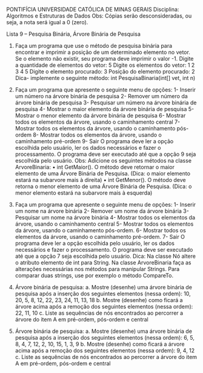 PONTIFÍCIA UNIVERSIDADE CATÓLICA DE MINAS GERAIS
Disciplina: Algoritmos e Estruturas de Dados
Obs: Cópias serão desconsideradas, ou seja, a nota será igual a 0 (zero).

Lista 9 – Pesquisa Binária, Árvore Binária de Pesquisa

1) Faça um programa que use o método de pesquisa binária para encontrar e imprimir a posição de um
determinado elemento no vetor. Se o elemento não existir, seu programa deve imprimir o valor -1.
Digite a quantidade de elementos do vetor: 5
Digite os elementos do vetor: 1 2 3 4 5
Digite o elemento procurado: 3
Posição do elemento procurado: 2
Dica- implemente o seguinte método: int PesquisaBinaria(int[] vet, int n)


2) Faça um programa que apresente o seguinte menu de opções:
1- Inserir um número na árvore binária de pesquisa
2- Remover um número da árvore binária de pesquisa
3- Pesquisar um número na árvore binária de pesquisa
4- Mostrar o maior elemento da árvore binária de pesquisa
5- Mostrar o menor elemento da árvore binária de pesquisa
6- Mostrar todos os elementos da árvore, usando o caminhamento central
7- Mostrar todos os elementos da árvore, usando o caminhamento pós-ordem
8- Mostrar todos os elementos da árvore, usando o caminhamento pré-ordem
9- Sair
O programa deve ler a opção escolhida pelo usuário, ler os dados necessários e fazer o processamento. O programa
deve ser executado até que a opção 9 seja escolhida pelo usuário.
Obs: Adicione os seguintes métodos na classe ArvoreBinaria:
• int GetMaior(). O método deve retornar o maior elemento de uma Árvore Binária de Pesquisa.
(Dica: o maior elemento estará na subarvore mais à direita)
• int GetMenor(). O método deve retorna o menor elemento de uma Árvore Binária de Pesquisa. (Dica: o
menor elemento estará na subarvore mais à esquerda)


3) Faça um programa que apresente o seguinte menu de opções:
1- Inserir um nome na árvore binária
2- Remover um nome da árvore binária
3- Pesquisar um nome na árvore binária
4- Mostrar todos os elementos da árvore, usando o caminhamento central
5- Mostrar todos os elementos da árvore, usando o caminhamento pós-ordem.
6- Mostrar todos os elementos da árvore, usando o caminhamento pré-ordem.
7- Sair
O programa deve ler a opção escolhida pelo usuário, ler os dados necessários e fazer o processamento. O programa
deve ser executado até que a opção 7 seja escolhida pelo usuário.
Dica: Na classe Nó altere o atributo elemento de int para String. Na classe ArvoreBinaria faça as alterações necessárias
nos métodos para manipular Strings. Para comparar duas strings, use por exemplo o método CompareTo.


4) Árvore binária de pesquisa:
a. Mostre (desenhe) uma árvore binária de pesquisa após a inserção dos seguintes elementos (nessa
ordem): 10, 20, 5, 8, 12, 22, 23, 24, 11, 13, 18
b. Mostre (desenhe) como ficará a árvore acima após a remoção dos seguintes elementos (nessa ordem):
22, 11, 10
c. Liste as sequências de nós encontrados ao percorrer a árvore do item A em pré-ordem, pós-ordem e
central
	
	
5) Árvore binária de pesquisa:
a. Mostre (desenhe) uma árvore binária de pesquisa após a inserção dos seguintes elementos (nessa
ordem): 6, 5, 8, 4, 7, 12, 2, 10, 15, 1, 3, 9
b. Mostre (desenhe) como ficará a árvore acima após a remoção dos seguintes elementos (nessa ordem): 9,
4, 12
c. Liste as sequências de nós encontrados ao percorrer a árvore do item A em pré-ordem, pós-ordem e
central
